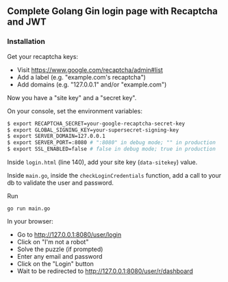 ## Complete Golang Gin login page with Recaptcha and JWT

### Installation

Get your recaptcha keys:
+ Visit https://www.google.com/recaptcha/admin#list
+ Add a label (e.g. "example.com's recaptcha")
+ Add domains (e.g. "127.0.0.1" and/or "example.com")

Now you have a "site key" and a "secret key".


On your console, set the environment variables:
```bash
$ export RECAPTCHA_SECRET=your-google-recaptcha-secret-key
$ export GLOBAL_SIGNING_KEY=your-supersecret-signing-key
$ export SERVER_DOMAIN=127.0.0.1
$ export SERVER_PORT=:8080 # ":8080" in debug mode; "" in production
$ export SSL_ENABLED=false # false in debug mode; true in production
```

Inside `login.html` (line 140), add your site key (`data-sitekey`) value.

Inside `main.go`, inside the `checkLoginCredentials` function, add a call to your db to validate the user and password.


Run
```
go run main.go
```

In your browser:
+ Go to http://127.0.0.1:8080/user/login
+ Click on "I'm not a robot"
+ Solve the puzzle (if prompted)
+ Enter any email and password
+ Click on the "Login" button
+ Wait to be redirected to http://127.0.0.1:8080/user/r/dashboard